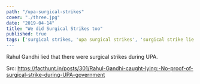```yaml
---
path: "/upa-surgical-strikes"
cover: "./three.jpg"
date: "2019-04-14"
title: "We did Surgical Strikes too"
published: true
tags: ['surgical strikes, 'upa surgical strikes', 'surgical strike lie']
---
```


Rahul Gandhi lied that there were surgical strikes during UPA. 


Src: https://facthunt.in/posts/301/Rahul-Gandhi-caught-lying:-No-proof-of-surgical-strike-during-UPA-government

